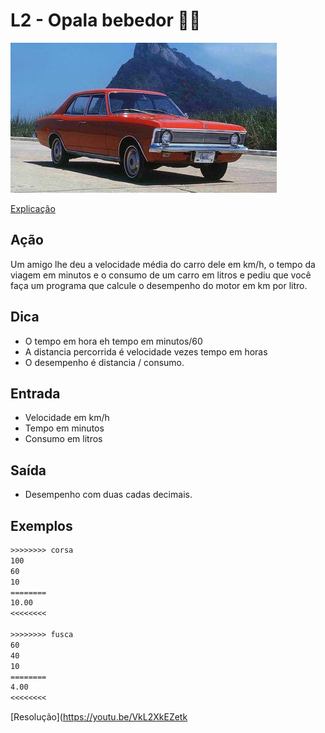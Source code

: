 # L2 - Opala bebedor 🎥💎

![_](cover.jpg)

[Explicação](https://youtu.be/d0nlVzjtMBE)

## Ação

Um amigo lhe deu a velocidade média do carro dele em km/h, o tempo da viagem em minutos e o consumo de um carro em litros e pediu que você faça um programa que calcule o desempenho do motor em km por litro.

## Dica

- O tempo em hora eh tempo em minutos/60
- A distancia percorrida é velocidade vezes tempo em horas
- O desempenho é distancia / consumo.

## Entrada

- Velocidade em km/h
- Tempo em minutos
- Consumo em litros

## Saída

- Desempenho com duas cadas decimais.

## Exemplos

```txt
>>>>>>>> corsa
100
60
10
========
10.00
<<<<<<<<

>>>>>>>> fusca
60
40
10
========
4.00
<<<<<<<<
```

[Resolução](https://youtu.be/VkL2XkEZetk
